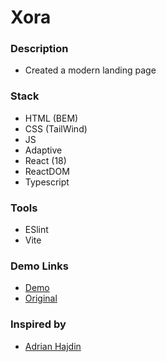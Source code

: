 # Xora

### Description

- Created a modern landing page

### Stack

- HTML (BEM)
- CSS (TailWind)
- JS
- Adaptive
- React (18)
- ReactDOM
- Typescript

### Tools

- ESlint
- Vite

### Demo Links
- [Demo](https://AndriiZakharenko.github.io/xora/)
- [Original](https://ui8.net/ui8/products/xora---saas-landing-page-kit)

### Inspired by 
- [Adrian Hajdin](https://github.com/adrianhajdin)
